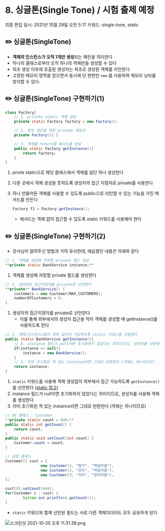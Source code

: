 # 8. 싱글톤(Single Tone) / 시험 출제 예정

최종 편집 일시: 2021년 10월 29일 오전 5:17
키워드: single-tone, static

## ✏️  싱글톤(SingleTone)

- **객체의 인스턴스가 오직 1개만 생성**되는 패턴을 의미한다
- 하나의 클래스로부터 오직 하나의 객체만을 생성할 수 있다
- 최초 생성 이후에 호출된 생성자는 최초로 생성된 객체를 리턴한다.
- 고정된 메모리 영역을 얻으면서 동시에 단 한번만 `new` 를 사용하여 메모리 낭비를 방지할 수 있다.

## ✏️  싱글톤(SingleTone) 구현하기(1)

```java
class Factory{
	// 1. private static 객체 생성 
	private static Factory factory = new Factory();

	// 2. 외부 접근을 막은 private 생성자
	private Factory(){ }

	// 3. 객체를 return할 메서드를 생성
	public static Factory getInstance(){
		return factory;
	}
}
```

1. privte static으로 해당 클래스에서 객체를 일단 하나 생성한다
2. 다른 곳에서 객체 생성을 못하도록 생성자의 접근 지정자로 private를 사용한다
3. 하나 만들어둔 객체를 사용할 수 있도록 public으로 리턴할 수 있는 기능을 가진 메서드를 만든다
    
    ```java
    Factory f1 = Factory.getInstance();
    ```
    
    - 메서드는 객체 없이 접근할 수 있도록 static 키워드를 사용해야 한다

## ✏️  싱글톤(SingleTone) 구현하기(2)

- 강사님이 알려주신 방법과 거의 유사한데, 예습했던 내용은 아래와 같다

```java
// 1. 객체를 생성해 저장할 private 필드 생성 
**private static BankService instance;**	
```

1. 객체를 생성해 저장할 private 필드를 생성한다

```java
// 2. 생성자의 접근지정자를 private로 선언한다 
**private** BankService() {
	customers = new Customer[MAX_CUSTOMERS];
	numberOfCustomers = 0;
}
```

1. 생성자의 접근지정자를 private로 선언한다
    - 이를 통해 외부에서의 생성자 접근을 막아 객체를 생성할 때 getInstance()를 사용하도록 한다
    

```java
// 3. 객체(인스턴스)없이 외부 접근이 가능하도록 static 키워드를 사용한다
public static BankService getInstance(){
	// 4. instance 필드가 null이면 초기화하지 않았다는 의미이므로, 생성자를 사용해 객체를 생성한다
	if(instance == null){ 
		instance = new BankService();
	}		
	// 5. 이미 초기화된 적 있는 instance라면 그대로 반환한다 (객체는 하나이므로)
	return instance;
}
```

1. `static` 키워드를 사용해 객체 생성없이 외부에서 접근 가능하도록 `getInstance()` 를 선언한다 ([static 참고](../../%5BJava%5D%203%E1%84%8B%E1%85%B5%E1%86%AF%E1%84%8E%E1%85%A1%205ee6ac87468a46e39b35d82861887dc9/%E2%9D%A4%EF%B8%8F%20JAVA%205238a992521d46d898736edfe3a4781a/%5B%E1%84%86%E1%85%A1%E1%86%BA%E1%84%87%E1%85%A9%E1%84%80%E1%85%B5%5D%20static%E1%84%92%E1%85%A1%E1%86%AB%20%E1%84%80%E1%85%B5%E1%84%82%E1%85%B3%E1%86%BC(method)%20%E1%84%8C%E1%85%A5%E1%86%B8%E1%84%80%E1%85%B3%E1%86%AB%20f5bf42bd7fcd44eea1d6ab9634eee2ad.md))
2. instance 필드가 null이면 초기화하지 않았다는 의미이므로, 생성자를 사용해 객체를 생성한다
3. 이미 초기화된 적 있는 instance라면 그대로 반환한다 (객체는 하나이므로)

```java
// VO 클래스 : Customer
**private static count = 999;**
public static int getCount() {
	return count;
}
public static void setCount(int count) {
	Customer.count = count;
}
```

```java
// 실행 클래스
Customer[] cust = {
				new Customer(1, "짱구", "떡잎마을"),
				new Customer(2, "유리", "떡잎마을"),
				new Customer(3, "치타", "장미마을"),
};
	
cust[0].setCount(444);
for(Customer c : cust) {
		System.out.println(c.getCount());
}
```

* `static` 키워드와 함께 선언된 필드는 서로 다른 객체이더라도 모두 공유하게 된다

![스크린샷 2021-10-25 오후 11.31.38.png](../../%5BJava%5D%205%E1%84%8B%E1%85%B5%E1%86%AF%E1%84%8E%E1%85%A1%201ae9f686dd3d4698860d8f0b9c5c9165/%E2%9D%A4%EF%B8%8F%20JAVA%205c9c0f7e1d694ca5adf3d8d135983602/%E1%84%89%E1%85%B5%E1%86%BC%E1%84%80%E1%85%B3%E1%86%AF%E1%84%90%E1%85%A9%E1%86%AB(Single%20Tone)%2026bbb18371594414bc4f8b1fde7e6182/%E1%84%89%E1%85%B3%E1%84%8F%E1%85%B3%E1%84%85%E1%85%B5%E1%86%AB%E1%84%89%E1%85%A3%E1%86%BA_2021-10-25_%E1%84%8B%E1%85%A9%E1%84%92%E1%85%AE_11.31.38.png)